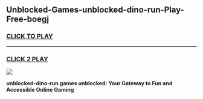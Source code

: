 
## Unblocked-Games-unblocked-dino-run-Play-Free-boegj
<h3>
<a href="https://premium76.site?title=unblocked-dino-run&ref=23A">CLICK TO PLAY</a></h3>
<hr>

<h3>
<a href="https://premium76.site?title=unblocked-dino-run&ref=23A">CLICK 2 PLAY</a>
  
</h3>

<a href="https://premium76.site?title=unblocked-dino-run&ref=23A"><img src="https://clearcache.store/games.png"></a>


**unblocked-dino-run games unblocked: Your Gateway to Fun and Accessible Online Gaming**
